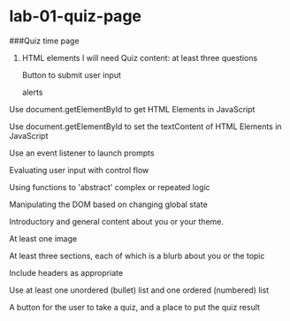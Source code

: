 # lab-01-quiz-page

###Quiz time page

1) HTML elements I will need
    Quiz content: at least three questions

    Button to submit user input

    alerts

Use document.getElementById to get HTML Elements in JavaScript

Use document.getElementById to set the textContent of HTML Elements in JavaScript

Use an event listener to launch prompts

Evaluating user input with control flow

Using functions to 'abstract' complex or repeated logic

Manipulating the DOM based on changing global state

Introductory and general content about you or your theme.

At least one image

At least three sections, each of which is a blurb about you or the topic

Include headers as appropriate

Use at least one unordered (bullet) list and one ordered (numbered) list

A button for the user to take a quiz, and a place to put the quiz result
